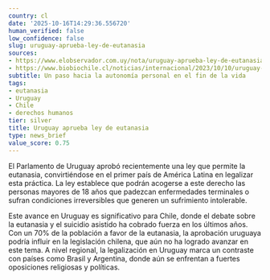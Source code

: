 ```yaml
---
country: cl
date: '2025-10-16T14:29:36.556720'
human_verified: false
low_confidence: false
slug: uruguay-aprueba-ley-de-eutanasia
sources:
- https://www.elobservador.com.uy/nota/uruguay-aprueba-ley-de-eutanasia-202310101234
- https://www.biobiochile.cl/noticias/internacional/2023/10/10/uruguay-aprueba-ley-de-eutanasia-que-podran-acogerse-a-este-derecho.shtml
subtitle: Un paso hacia la autonomía personal en el fin de la vida
tags:
- eutanasia
- Uruguay
- Chile
- derechos humanos
tier: silver
title: Uruguay aprueba ley de eutanasia
type: news_brief
value_score: 0.75
---
```


<p>El Parlamento de Uruguay aprobó recientemente una ley que permite la eutanasia, convirtiéndose en el primer país de América Latina en legalizar esta práctica. La ley establece que podrán acogerse a este derecho las personas mayores de 18 años que padezcan enfermedades terminales o sufran condiciones irreversibles que generen un sufrimiento intolerable.</p><p>Este avance en Uruguay es significativo para Chile, donde el debate sobre la eutanasia y el suicidio asistido ha cobrado fuerza en los últimos años. Con un 70% de la población a favor de la eutanasia, la aprobación uruguaya podría influir en la legislación chilena, que aún no ha logrado avanzar en este tema. A nivel regional, la legalización en Uruguay marca un contraste con países como Brasil y Argentina, donde aún se enfrentan a fuertes oposiciones religiosas y políticas.</p>